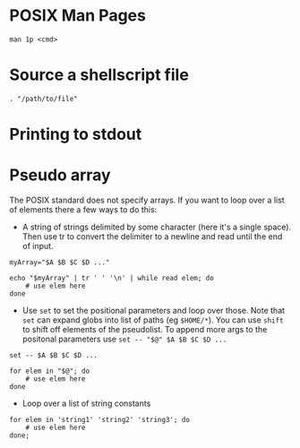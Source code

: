 
# POSIX Man Pages
`man 1p <cmd>`

# Source a shellscript file
`. "/path/to/file"`

# Printing to stdout

# Pseudo array
The POSIX standard does not specify arrays.
If you want to loop over a list of elements there a few ways to do this:
* A string of strings delimited by some character (here it's a single space).
Then use tr to convert the delimiter to a newline and read until the end of input.
```
myArray="$A $B $C $D ..."

echo "$myArray" | tr ' ' '\n' | while read elem; do
	# use elem here
done
```
* Use `set` to set the positional parameters and loop over those.
Note that `set` can expand globs into list of paths (eg `$HOME/*`).
You can use `shift` to shift off elements of the pseudolist.
To append more args to the positonal parameters use `set -- "$@" $A $B $C $D ...`
```
set -- $A $B $C $D ...

for elem in "$@"; do
	# use elem here
done
```
* Loop over a list of string constants
```
for elem in 'string1' 'string2' 'string3'; do
	# use elem here
done;
```
